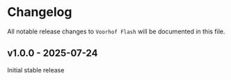 # Changelog

All notable release changes to `Voorhof Flash` will be documented in this file.

## v1.0.0 - 2025-07-24

Initial stable release
